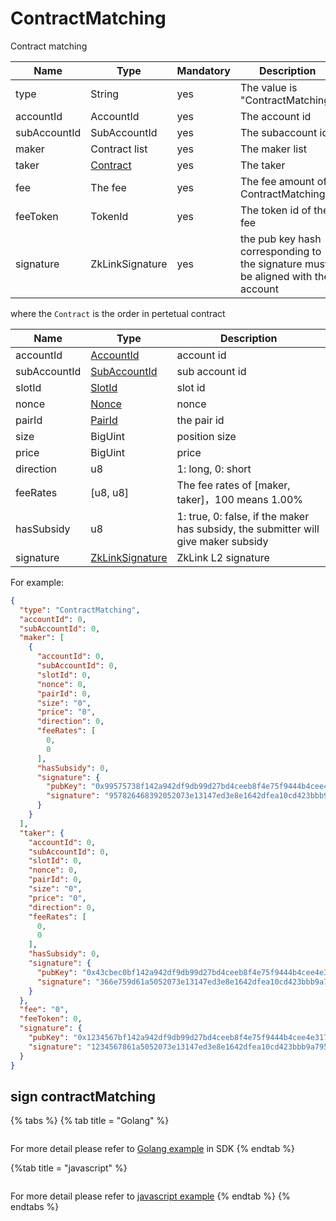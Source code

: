# ContractMatching
Contract matching

| Name         | Type            | Mandatory | Description                                                                      |
|--------------|-----------------|-----------|----------------------------------------------------------------------------------|
| type         | String          | yes       | The value is "ContractMatching"                                                  |
| accountId    | AccountId       | yes       | The account id                                                                   |
| subAccountId | SubAccountId    | yes       | The subaccount id                                                                |
| maker        | Contract list   | yes       | The maker list                                                                   |
| taker        | [Contract]()    | yes       | The taker                                                                        |
| fee          | The fee         | yes       | The fee amount of ContractMatching                                               |
| feeToken     | TokenId         | yes       | The token id of the fee                                                          |
| signature    | ZkLinkSignature | yes       | the pub key hash corresponding to the signature must be aligned with the account |


where the `Contract` is the order in pertetual contract

| Name         | Type                                          | Description                                                                        |
|--------------|-----------------------------------------------|------------------------------------------------------------------------------------|
| accountId    | [AccountId](../data_types.md#AccountId)       | account id                                                                         |
| subAccountId | [SubAccountId](../data_types.md#SubAccountId) | sub account id                                                                     |
| slotId       | [SlotId](../data_types.md#SlotId)             | slot id                                                                            |
| nonce        | [Nonce](../data_types.md#Nonce)               | nonce                                                                              |
| pairId       | [PairId](../data_types.md#PairId)             | the pair id                                                                        |
| size         | BigUint                                       | position size                                                                      |
| price        | BigUint                                       | price                                                                              |
| direction    | u8                                            | 1: long, 0: short                                                                  |
| feeRates     | [u8, u8]                                      | The fee rates of [maker, taker]，100 means 1.00%                                    |
| hasSubsidy   | u8                                            | 1: true, 0: false, if the maker has subsidy, the submitter will give maker subsidy |
| signature    | [ZkLinkSignature](#ZkLinkSignature)           | ZkLink L2 signature                                                                |

For example:

```json
{
  "type": "ContractMatching",
  "accountId": 0,
  "subAccountId": 0,
  "maker": [
    {
      "accountId": 0,
      "subAccountId": 0,
      "slotId": 0,
      "nonce": 0,
      "pairId": 0,
      "size": "0",
      "price": "0",
      "direction": 0,
      "feeRates": [
        0,
        0
      ],
      "hasSubsidy": 0,
      "signature": {
        "pubKey": "0x99575738f142a942df9db99d27bd4ceeb8f4e75f9444b4cee4e3170965854404",
        "signature": "957826468392052073e13147ed3e8e1642dfea10cd423bbb9a795932a15a4c122fa5e71c35a7d59198fa2d7ed28bb1f44e5c5392049607347855243ddc027d00"
      }
    }
  ],
  "taker": {
    "accountId": 0,
    "subAccountId": 0,
    "slotId": 0,
    "nonce": 0,
    "pairId": 0,
    "size": "0",
    "price": "0",
    "direction": 0,
    "feeRates": [
      0,
      0
    ],
    "hasSubsidy": 0,
    "signature": {
      "pubKey": "0x43cbec0bf142a942df9db99d27bd4ceeb8f4e75f9444b4cee4e3170965854404",
      "signature": "366e759d61a5052073e13147ed3e8e1642dfea10cd423bbb9a795932a15a4c122fa5e71c35a7d59198fa2d7ed28bb1f44e5c5392049607347855243ddc027d00"
    }
  },
  "fee": "0",
  "feeToken": 0,
  "signature": {
    "pubKey": "0x1234567bf142a942df9db99d27bd4ceeb8f4e75f9444b4cee4e3170965854404",
    "signature": "1234567861a5052073e13147ed3e8e1642dfea10cd423bbb9a795932a15a4c122fa5e71c35a7d59198fa2d7ed28bb1f44e5c5392049607347855243ddc027d00"
  }
}
```

## sign contractMatching

{% tabs %}
{% tab title = "Golang" %}
```golang

```

For more detail please refer to [Golang example](https://github.com/zkLinkProtocol/zklink_sdk/tree/main/examples/Golang) in SDK
{% endtab %}

{%tab title = "javascript" %}

```javascript

```

For more detail please refer to [javascript example](https://github.com/zkLinkProtocol/zklink_sdk/tree/main/examples/Javascript)
{% endtab %}
{% endtabs %}
